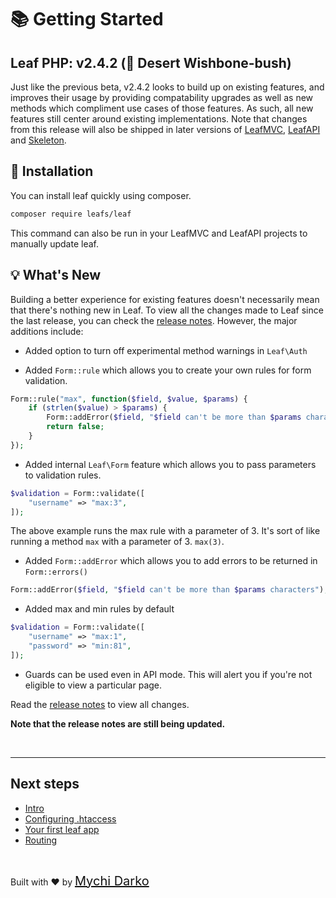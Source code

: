 # 📚 Getting Started

## Leaf PHP: v2.4.2 (🥬 Desert Wishbone-bush)

Just like the previous beta, v2.4.2 looks to build up on existing features, and improves their usage by providing compatability upgrades as well as new methods which compliment use cases of those features. As such, all new features still center around existing implementations. Note that changes from this release will also be shipped in later versions of [LeafMVC](/), [LeafAPI](/) and [Skeleton](/).

## 📁 Installation

You can install leaf quickly using composer.

```bash
composer require leafs/leaf
```

This command can also be run in your LeafMVC and LeafAPI projects to manually update leaf.

## 💡 What's New

Building a better experience for existing features doesn't necessarily mean that there's nothing new in Leaf. To view all the changes made to Leaf since the last release, you can check the [release notes](https://github.com/leafsphp/leaf/releases/tag/v2.4.1). However, the major additions include:

- Added option to turn off experimental method warnings in `Leaf\Auth`

- Added `Form::rule` which allows you to create your own rules for form validation.

```php
Form::rule("max", function($field, $value, $params) {
    if (strlen($value) > $params) {
        Form::addError($field, "$field can't be more than $params characters");
        return false;
    }
});
```

- Added internal `Leaf\Form` feature which allows you to pass parameters to validation rules.

```php
$validation = Form::validate([
    "username" => "max:3",
]);
```

The above example runs the max rule with a parameter of 3. It's sort of like running a method `max` with a parameter of 3. `max(3)`.

- Added `Form::addError` which allows you to add errors to be returned in `Form::errors()`

```php
Form::addError($field, "$field can't be more than $params characters");
```

- Added max and min rules by default

```php
$validation = Form::validate([
    "username" => "max:1",
    "password" => "min:81",
]);
```

- Guards can be used even in API mode. This will alert you if you're not eligible to view a particular page.

Read the [release notes](https://github.com/leafsphp/leaf/releases/tag/v2.4.2) to view all changes.

**Note that the release notes are still being updated.**

<br>
<hr>

## Next steps

- [Intro](leaf/v/2.4.2/intro/)
- [Configuring .htaccess](leaf/v/2.4.2/intro/htaccess)
- [Your first leaf app](leaf/v/2.4.2/intro/first)
- [Routing](leaf/v/2.4.2/routing/)

<br>

Built with ❤ by <a href="https://mychi.netlify.app" style="font-size: 20px; color: #111;" target="_blank">Mychi Darko</a>
